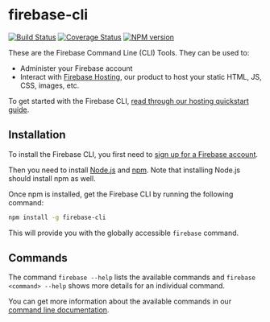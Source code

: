 # firebase-cli

[![Build Status](https://travis-ci.org/firebase/firebase-tools.svg?branch=master)](https://travis-ci.org/firebase/firebase-tools)
[![Coverage Status](https://img.shields.io/coveralls/firebase/firebase-tools.svg?branch=master&style=flat)](https://coveralls.io/r/firebase/firebase-tools)
[![NPM version](https://badge.fury.io/js/firebase-tools.svg)](http://badge.fury.io/js/firebase-cli)

These are the Firebase Command Line (CLI) Tools. They can be used to:

* Administer your Firebase account
* Interact with [Firebase Hosting](https://www.firebase.com/hosting.html), our product to host your
static HTML, JS, CSS, images, etc.

To get started with the Firebase CLI, [read through our hosting quickstart guide](https://www.firebase.com/docs/hosting.html).


## Installation

To install the Firebase CLI, you first need to [sign up for a Firebase account](https://www.firebase.com/signup/).

Then you need to install [Node.js](http://nodejs.org/) and [npm](https://npmjs.org/). Note that
installing Node.js should install npm as well.

Once npm is installed, get the Firebase CLI by running the following command:

```bash
npm install -g firebase-cli
```

This will provide you with the globally accessible `firebase` command.


## Commands

The command `firebase --help` lists the available commands and `firebase <command> --help` shows
more details for an individual command.

You can get more information about the available commands in our
[command line documentation](https://www.firebase.com/docs/hosting/command-line-tool.html).
